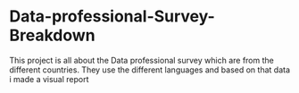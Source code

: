 # Data-professional-Survey-Breakdown
This project is all about the Data professional survey which are from the different countries. They use the different languages and based on that data i made a visual report
